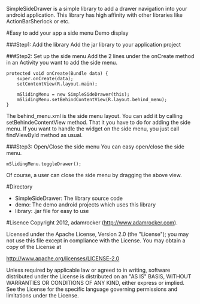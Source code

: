 SimpleSideDrawer is a simple library to add a drawer navigation into your android application.
This library has high affinity with other libraries like ActionBarSherlock or etc.

#Easy to add your app a side menu
Demo display

###Step1: Add the library
Add the jar library to your application project

###Step2: Set up the side menu
Add the 2 lines under the onCreate method in an Activity you want to add the side menu.

	protected void onCreate(Bundle data) {
		super.onCreate(data);
		setContentView(R.layout.main);
		
		mSlidingMenu = new SimpleSideDrawer(this);
		mSlidingMenu.setBehindContentView(R.layout.behind_menu);
	}
	
The behind_menu.xml is the side menu layout. You can add it by calling setBehindeContentView method. That it you have to do for adding the side menu.
If you want to handle the widget on the side menu, you just call findViewById method as usual.

###Step3: Open/Close the side menu
You can easy open/close the side menu.

	mSlidingMenu.toggleDrawer();

Of course, a user can close the side menu by dragging the above view.

#Directory

- SimpleSideDrawer: The library source code
- demo: The demo android projects which uses this library
- library: .jar file for easy to use

#Lisence
Copyright 2012, adamrocker (http://www.adamrocker.com).

Licensed under the Apache License, Version 2.0 (the "License"); 
you may not use this file except in compliance with the License. 
You may obtain a copy of the License at 

http://www.apache.org/licenses/LICENSE-2.0 

Unless required by applicable law or agreed to in writing, software 
distributed under the License is distributed on an "AS IS" BASIS, 
WITHOUT WARRANTIES OR CONDITIONS OF ANY KIND, either express or implied. 
See the License for the specific language governing permissions and 
limitations under the License.